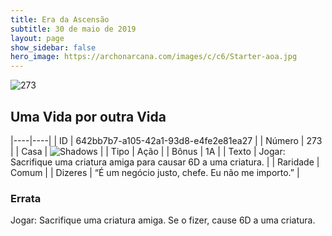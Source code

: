 ```yaml
---
title: Era da Ascensão
subtitle: 30 de maio de 2019
layout: page
show_sidebar: false
hero_image: https://archonarcana.com/images/c/c6/Starter-aoa.jpg
---
```


![273](https://cdn.keyforgegame.com/media/card_front/pt/435_273_W7CJ2RJVPQ48_pt.png)

## Uma Vida por outra Vida

|----|----|
| ID | 642bb7b7-a105-42a1-93d8-e4fe2e81ea27 |
| Número | 273 |
| Casa | ![Shadows](https://archonarcana.com/images/thumb/e/ee/Shadows.png/22px-Shadows.png "Sombras") |
| Tipo | Ação |
| Bônus | 1A |
| Texto | Jogar: Sacrifique uma criatura amiga para causar 6D a uma criatura. |
| Raridade | Comum |
| Dizeres | “É um negócio justo, chefe. Eu não me importo.” |

### Errata

Jogar: Sacrifique uma criatura amiga. Se o fizer, cause 6D a uma criatura.
